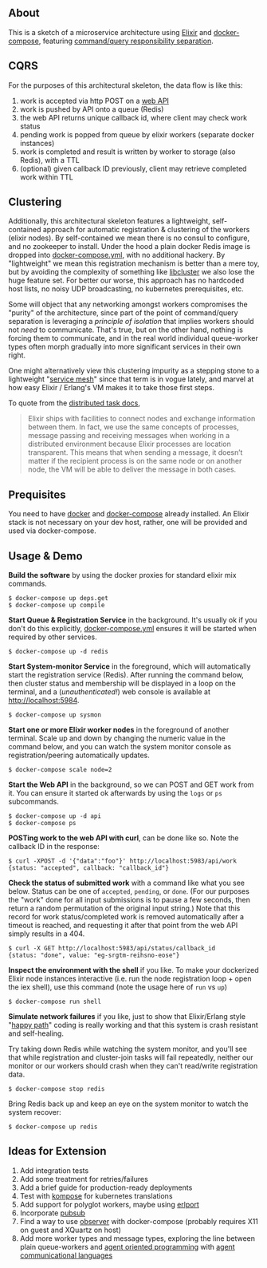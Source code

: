 ## About


This is a sketch of a microservice architecture using
[Elixir](https://elixir-lang.org/) and
[docker-compose](https://docs.docker.com/compose/), featuring
[command/query responsibility separation](https://martinfowler.com/bliki/CQRS.html).  


## CQRS

For the purposes of this architectural skeleton, the data flow is like this:

1. work is accepted via http POST on a [web API](lib/api.ex)
1. work is pushed by API onto a queue (Redis)
1. the web API returns unique callback id, where client may check work status
1. pending work is popped from queue by elixir workers (separate docker instances)
1. work is completed and result is written by worker to storage (also Redis), with a TTL
1. (optional) given callback ID previously, client may retrieve completed work within TTL

## Clustering

Additionally, this architectural skeleton features a lightweight, self-contained approach for automatic registration & clustering of the workers (elixir nodes).  By self-contained we mean there is no consul to configure, and no zookeeper to install.  Under the hood a plain docker Redis image is dropped into [docker-compose.yml](docker-compose.yml), with no additional hackery.  By "lightweight" we mean this registration mechanism is better than a mere toy, but by avoiding the complexity of something like [libcluster](https://github.com/bitwalker/libcluster) we also lose the huge feature set.  For better our worse, this approach has no hardcoded host lists, no noisy UDP broadcasting, no kubernetes prerequisites, etc.

Some will object that any networking amongst workers compromises the "purity" of the architecture, since part of the point of command/query separation is leveraging a *principle of isolation* that implies workers should not *need* to communicate.  That's true, but on the other hand, nothing is forcing them to communicate, and in the real world individual queue-worker types often morph gradually into more significant services in their own right.  

One might alternatively view this clustering impurity as a stepping stone to a lightweight "[service mesh](https://blog.buoyant.io/2017/04/25/whats-a-service-mesh-and-why-do-i-need-one/)" since that term is in vogue lately, and marvel at how easy Elixir / Erlang's VM makes it to take those first steps.  

 To quote from the [distributed task docs](https://elixir-lang.org/getting-started/mix-otp/distributed-tasks-and-configuration.html),

 > Elixir ships with facilities to connect nodes and exchange information
between them. In fact, we use the same concepts of processes, message passing
and receiving messages when working in a distributed environment because Elixir
processes are location transparent. This means that when sending a message, it
doesn’t matter if the recipient process is on the same node or on another node,
the VM will be able to deliver the message in both cases.

## Prequisites

You need to have [docker](https://docs.docker.com/installation/) and [docker-compose](https://docs.docker.com/compose/install/) already installed.  An Elixir stack is not necessary on your dev host, rather, one will be provided and used via docker-compose.

## Usage & Demo

**Build the software** by using the docker proxies for standard elixir mix commands.

    $ docker-compose up deps.get
    $ docker-compose up compile

**Start Queue & Registration Service** in the background.  It's usually ok if you don't do this explicitly, [docker-compose.yml](docker-compose.yml) ensures it will be started when required by other services.

    $ docker-compose up -d redis


**Start System-monitor Service** in the foreground, which will automatically start the registration service (Redis).  After running the command below, then cluster status and membership will be displayed in a loop on the terminal, and a (*unauthenticated!*) web console is available at [http://localhost:5984](http://localhost:5984).

    $ docker-compose up sysmon

**Start one or more Elixir worker nodes** in the foreground of another terminal.  Scale up and down by changing the numeric value in the command below, and you can watch the system monitor console as registration/peering automatically updates.  

    $ docker-compose scale node=2

**Start the Web API** in the background, so we can POST and GET work from it.  You can ensure it started ok afterwards by using the `logs` or `ps` subcommands.

    $ docker-compose up -d api
    $ docker-compose ps

**POSTing work to the web API with curl**, can be done like so.  Note the callback ID in the response:

    $ curl -XPOST -d '{"data":"foo"}' http://localhost:5983/api/work
    {status: "accepted", callback: "callback_id"}

**Check the status of submitted work** with a command like what you see below.  Status can be one of `accepted`, `pending`, or `done`.  (For our purposes the "work" done for all input submissions is to pause a few seconds, then return a random permutation of the original input string.)  Note that this record for work status/completed work is removed automatically after a timeout is reached, and requesting it after that point from the web API simply results in a 404.

    $ curl -X GET http://localhost:5983/api/status/callback_id
    {status: "done", value: "eg-srgtm-reihsno-eose"}


**Inspect the environment with the shell** if you like.  To make your dockerized Elixir node instances interactive (i.e. run the node registration loop + open the iex shell), use this command (note the usage here of `run` vs `up`)

    $ docker-compose run shell

**Simulate network failures** if you like, just to show that Elixir/Erlang style "[happy path](https://en.wikipedia.org/wiki/Happy_path)" coding is really working and that this system is crash resistant and self-healing.  

Try taking down Redis while watching the system monitor,  and you'll see that while registration and cluster-join tasks will fail repeatedly, neither our monitor or our workers should crash when they can't read/write registration data.

    $ docker-compose stop redis

Bring Redis back up and keep an eye on the system monitor to watch the system recover:

    $ docker-compose up redis

## Ideas for Extension

1. Add integration tests
1. Add some treatment for retries/failures
1. Add a brief guide for production-ready deployments
1. Test with [kompose](https://github.com/kubernetes-incubator/kompose) for kubernetes translations
1. Add support for polyglot workers, maybe using [erlport](#)
1. Incorporate [pubsub](https://github.com/whatyouhide/redix_pubsub)
1. Find a way to use [observer](https://www.packtpub.com/mapt/book/application_development/9781784397517/1/ch01lvl1sec15/inspecting-your-system-with-observer) with docker-compose (probably requires X11 on guest and XQuartz on host)
1. Add more worker types and message types, exploring the line between plain queue-workers and [agent oriented programming](https://en.wikipedia.org/wiki/Agent-oriented_programming) with [agent communicational languages](https://en.wikipedia.org/wiki/Agent_Communications_Language)

